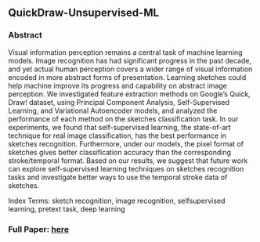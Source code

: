 ## QuickDraw-Unsupervised-ML

### Abstract
Visual information perception remains a central task of machine
learning models. Image recognition has had significant
progress in the past decade, and yet actual human perception
covers a wider range of visual information encoded in more
abstract forms of presentation. Learning sketches could help
machine improve its progress and capability on abstract image
perception.
We investigated feature extraction methods on Google’s
Quick, Draw! dataset, using Principal Component Analysis,
Self-Supervised Learning, and Variational Autoencoder models,
and analyzed the performance of each method on the
sketches classification task. In our experiments, we found that
self-supervised learning, the state-of-art technique for real image
classification, has the best performance in sketches recognition.
Furthermore, under our models, the pixel format of
sketches gives better classification accuracy than the corresponding
stroke/temporal format. Based on our results, we suggest
that future work can explore self-supervised learning techniques
on sketches recognition tasks and investigate better ways
to use the temporal stroke data of sketches.

Index Terms: sketch recognition, image recognition, selfsupervised learning, pretext task, deep learning

### Full Paper: [here](https://github.com/dtmlinh/QuickDraw-Unsupervised-ML/blob/7438cd41051587dc117b377e9d3e6790bef63226/Unsupervised_Final_Project_Paper.pdf)
